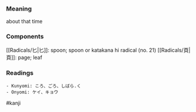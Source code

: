 ### Meaning

about that time

### Components

[[Radicals/匕|匕]]: spoon; spoon or katakana hi radical (no. 21) [[Radicals/頁|頁]]: page; leaf

### Readings

```
- Kunyomi: ころ、ごろ、しばら.く
- Onyomi: ケイ、キョウ
```

#kanji